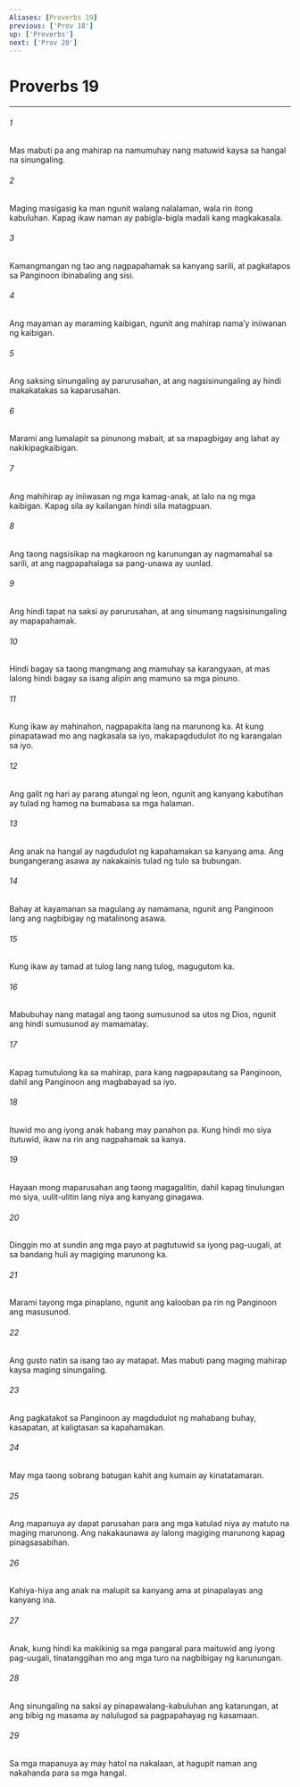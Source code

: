 ```yaml
---
Aliases: [Proverbs 19]
previous: ['Prov 18']
up: ['Proverbs']
next: ['Prov 20']
---
```

# Proverbs 19

***






















###### 1 










Mas mabuti pa ang mahirap na namumuhay nang matuwid kaysa sa hangal na sinungaling. 





















###### 2 










Maging masigasig ka man ngunit walang nalalaman, wala rin itong kabuluhan. Kapag ikaw naman ay pabigla-bigla madali kang magkakasala. 





















###### 3 










Kamangmangan ng tao ang nagpapahamak sa kanyang sarili, at pagkatapos sa Panginoon ibinabaling ang sisi. 





















###### 4 










Ang mayaman ay maraming kaibigan, ngunit ang mahirap namaʼy iniiwanan ng kaibigan. 





















###### 5 










Ang saksing sinungaling ay parurusahan, at ang nagsisinungaling ay hindi makakatakas sa kaparusahan. 





















###### 6 










Marami ang lumalapit sa pinunong mabait, at sa mapagbigay ang lahat ay nakikipagkaibigan. 





















###### 7 










Ang mahihirap ay iniiwasan ng mga kamag-anak, at lalo na ng mga kaibigan. Kapag sila ay kailangan hindi sila matagpuan. 





















###### 8 










Ang taong nagsisikap na magkaroon ng karunungan ay nagmamahal sa sarili, at ang nagpapahalaga sa pang-unawa ay uunlad. 





















###### 9 










Ang hindi tapat na saksi ay parurusahan, at ang sinumang nagsisinungaling ay mapapahamak. 





















###### 10 










Hindi bagay sa taong mangmang ang mamuhay sa karangyaan, at mas lalong hindi bagay sa isang alipin ang mamuno sa mga pinuno. 





















###### 11 










Kung ikaw ay mahinahon, nagpapakita lang na marunong ka. At kung pinapatawad mo ang nagkasala sa iyo, makapagdudulot ito ng karangalan sa iyo. 





















###### 12 










Ang galit ng hari ay parang atungal ng leon, ngunit ang kanyang kabutihan ay tulad ng hamog na bumabasa sa mga halaman. 





















###### 13 










Ang anak na hangal ay nagdudulot ng kapahamakan sa kanyang ama. Ang bungangerang asawa ay nakakainis tulad ng tulo sa bubungan. 





















###### 14 










Bahay at kayamanan sa magulang ay namamana, ngunit ang Panginoon lang ang nagbibigay ng matalinong asawa. 





















###### 15 










Kung ikaw ay tamad at tulog lang nang tulog, magugutom ka. 





















###### 16 










Mabubuhay nang matagal ang taong sumusunod sa utos ng Dios, ngunit ang hindi sumusunod ay mamamatay. 





















###### 17 










Kapag tumutulong ka sa mahirap, para kang nagpapautang sa Panginoon, dahil ang Panginoon ang magbabayad sa iyo. 





















###### 18 










Ituwid mo ang iyong anak habang may panahon pa. Kung hindi mo siya itutuwid, ikaw na rin ang nagpahamak sa kanya. 





















###### 19 










Hayaan mong maparusahan ang taong magagalitin, dahil kapag tinulungan mo siya, uulit-ulitin lang niya ang kanyang ginagawa. 





















###### 20 










Dinggin mo at sundin ang mga payo at pagtutuwid sa iyong pag-uugali, at sa bandang huli ay magiging marunong ka. 





















###### 21 










Marami tayong mga pinaplano, ngunit ang kalooban pa rin ng Panginoon ang masusunod. 





















###### 22 










Ang gusto natin sa isang tao ay matapat. Mas mabuti pang maging mahirap kaysa maging sinungaling. 





















###### 23 










Ang pagkatakot sa Panginoon ay magdudulot ng mahabang buhay, kasapatan, at kaligtasan sa kapahamakan. 





















###### 24 










May mga taong sobrang batugan kahit ang kumain ay kinatatamaran. 





















###### 25 










Ang mapanuya ay dapat parusahan para ang mga katulad niya ay matuto na maging marunong. Ang nakakaunawa ay lalong magiging marunong kapag pinagsasabihan. 





















###### 26 










Kahiya-hiya ang anak na malupit sa kanyang ama at pinapalayas ang kanyang ina. 





















###### 27 










Anak, kung hindi ka makikinig sa mga pangaral para maituwid ang iyong pag-uugali, tinatanggihan mo ang mga turo na nagbibigay ng karunungan. 





















###### 28 










Ang sinungaling na saksi ay pinapawalang-kabuluhan ang katarungan, at ang bibig ng masama ay nalulugod sa pagpapahayag ng kasamaan. 





















###### 29 










Sa mga mapanuya ay may hatol na nakalaan, at hagupit naman ang nakahanda para sa mga hangal.
